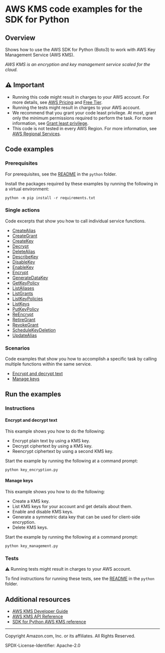 # AWS KMS code examples for the SDK for Python

## Overview

Shows how to use the AWS SDK for Python (Boto3) to work with AWS Key Management Service (AWS KMS).

<!--custom.overview.start-->
<!--custom.overview.end-->

_AWS KMS is an encryption and key management service scaled for the cloud._

## ⚠ Important

* Running this code might result in charges to your AWS account. For more details, see [AWS Pricing](https://aws.amazon.com/pricing/) and [Free Tier](https://aws.amazon.com/free/).
* Running the tests might result in charges to your AWS account.
* We recommend that you grant your code least privilege. At most, grant only the minimum permissions required to perform the task. For more information, see [Grant least privilege](https://docs.aws.amazon.com/IAM/latest/UserGuide/best-practices.html#grant-least-privilege).
* This code is not tested in every AWS Region. For more information, see [AWS Regional Services](https://aws.amazon.com/about-aws/global-infrastructure/regional-product-services).

<!--custom.important.start-->
<!--custom.important.end-->

## Code examples

### Prerequisites

For prerequisites, see the [README](../../README.md#Prerequisites) in the `python` folder.

Install the packages required by these examples by running the following in a virtual environment:

```
python -m pip install -r requirements.txt
```

<!--custom.prerequisites.start-->
<!--custom.prerequisites.end-->

### Single actions

Code excerpts that show you how to call individual service functions.

- [CreateAlias](alias_management.py#L78)
- [CreateGrant](grant_management.py#L27)
- [CreateKey](key_management.py#L28)
- [Decrypt](key_encryption.py#L50)
- [DeleteAlias](alias_management.py#L164)
- [DescribeKey](key_management.py#L82)
- [DisableKey](key_management.py#L128)
- [EnableKey](key_management.py#L20)
- [Encrypt](key_encryption.py#L26)
- [GenerateDataKey](key_management.py#L104)
- [GetKeyPolicy](key_policies.py#L50)
- [ListAliases](alias_management.py#L103)
- [ListGrants](grant_management.py#L61)
- [ListKeyPolicies](key_policies.py#L28)
- [ListKeys](key_management.py#L54)
- [PutKeyPolicy](key_policies.py#L78)
- [ReEncrypt](key_encryption.py#L76)
- [RetireGrant](grant_management.py#L86)
- [RevokeGrant](grant_management.py#L106)
- [ScheduleKeyDeletion](key_management.py#L161)
- [UpdateAlias](alias_management.py#L135)

### Scenarios

Code examples that show you how to accomplish a specific task by calling multiple
functions within the same service.

- [Encrypt and decrypt text](key_encryption.py)
- [Manage keys](key_management.py)


<!--custom.examples.start-->
<!--custom.examples.end-->

## Run the examples

### Instructions


<!--custom.instructions.start-->
<!--custom.instructions.end-->



#### Encrypt and decrypt text

This example shows you how to do the following:

- Encrypt plain text by using a KMS key.
- Decrypt ciphertext by using a KMS key.
- Reencrypt ciphertext by using a second KMS key.

<!--custom.scenario_prereqs.kms_Scenario_KeyEncryption.start-->
<!--custom.scenario_prereqs.kms_Scenario_KeyEncryption.end-->

Start the example by running the following at a command prompt:

```
python key_encryption.py
```


<!--custom.scenarios.kms_Scenario_KeyEncryption.start-->
<!--custom.scenarios.kms_Scenario_KeyEncryption.end-->

#### Manage keys

This example shows you how to do the following:

- Create a KMS key.
- List KMS keys for your account and get details about them.
- Enable and disable KMS keys.
- Generate a symmetric data key that can be used for client-side encryption.
- Delete KMS keys.

<!--custom.scenario_prereqs.kms_Scenario_KeyManagement.start-->
<!--custom.scenario_prereqs.kms_Scenario_KeyManagement.end-->

Start the example by running the following at a command prompt:

```
python key_management.py
```


<!--custom.scenarios.kms_Scenario_KeyManagement.start-->
<!--custom.scenarios.kms_Scenario_KeyManagement.end-->

### Tests

⚠ Running tests might result in charges to your AWS account.


To find instructions for running these tests, see the [README](../../README.md#Tests)
in the `python` folder.



<!--custom.tests.start-->
<!--custom.tests.end-->

## Additional resources

- [AWS KMS Developer Guide](https://docs.aws.amazon.com/kms/latest/developerguide/overview.html)
- [AWS KMS API Reference](https://docs.aws.amazon.com/kms/latest/APIReference/Welcome.html)
- [SDK for Python AWS KMS reference](https://boto3.amazonaws.com/v1/documentation/api/latest/reference/services/kms.html)

<!--custom.resources.start-->
<!--custom.resources.end-->

---

Copyright Amazon.com, Inc. or its affiliates. All Rights Reserved.

SPDX-License-Identifier: Apache-2.0